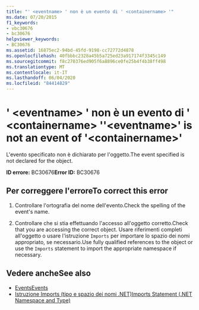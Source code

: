 ```yaml
---
title: "' <eventname> ' non è un evento di ' <containername> '"
ms.date: 07/20/2015
f1_keywords:
- vbc30676
- bc30676
helpviewer_keywords:
- BC30676
ms.assetid: 16875ec2-94bd-45fd-9198-cc72772d4878
ms.openlocfilehash: 40fbbbc2328a45b5a725ed23a917174f3345c149
ms.sourcegitcommit: f8c270376ed905f6a8896ce0fe25b4f4b38ff498
ms.translationtype: MT
ms.contentlocale: it-IT
ms.lasthandoff: 06/04/2020
ms.locfileid: "84414829"
---
```

# <a name="eventname-is-not-an-event-of-containername"></a><span data-ttu-id="d039d-102">' \<eventname> ' non è un evento di ' \<containername> '</span><span class="sxs-lookup"><span data-stu-id="d039d-102">'\<eventname>' is not an event of '\<containername>'</span></span>
<span data-ttu-id="d039d-103">L'evento specificato non è dichiarato per l'oggetto.</span><span class="sxs-lookup"><span data-stu-id="d039d-103">The event specified is not declared for the object.</span></span>  
  
 <span data-ttu-id="d039d-104">**ID errore:** BC30676</span><span class="sxs-lookup"><span data-stu-id="d039d-104">**Error ID:** BC30676</span></span>  
  
## <a name="to-correct-this-error"></a><span data-ttu-id="d039d-105">Per correggere l'errore</span><span class="sxs-lookup"><span data-stu-id="d039d-105">To correct this error</span></span>  
  
1. <span data-ttu-id="d039d-106">Controllare l'ortografia del nome dell'evento.</span><span class="sxs-lookup"><span data-stu-id="d039d-106">Check the spelling of the event's name.</span></span>  
  
2. <span data-ttu-id="d039d-107">Controllare che si stia effettuando l'accesso all'oggetto corretto.</span><span class="sxs-lookup"><span data-stu-id="d039d-107">Check that you are accessing the correct object.</span></span> <span data-ttu-id="d039d-108">Usare riferimenti completi all'oggetto o usare l'istruzione `Imports` per importare lo spazio dei nomi appropriato, se necessario.</span><span class="sxs-lookup"><span data-stu-id="d039d-108">Use fully qualified references to the object or use the `Imports` statement to import the appropriate namespace if necessary.</span></span>  
  
## <a name="see-also"></a><span data-ttu-id="d039d-109">Vedere anche</span><span class="sxs-lookup"><span data-stu-id="d039d-109">See also</span></span>

- [<span data-ttu-id="d039d-110">Events</span><span class="sxs-lookup"><span data-stu-id="d039d-110">Events</span></span>](../programming-guide/language-features/events/index.md)
- [<span data-ttu-id="d039d-111">Istruzione Imports (tipo e spazio dei nomi .NET)</span><span class="sxs-lookup"><span data-stu-id="d039d-111">Imports Statement (.NET Namespace and Type)</span></span>](../language-reference/statements/imports-statement-net-namespace-and-type.md)
